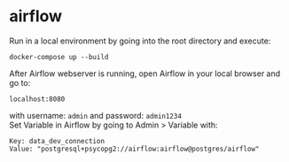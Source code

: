 # airflow
Run in a local environment by going into the root directory and execute:
```console
docker-compose up --build
```
After Airflow webserver is running, open Airflow in your local browser and go to:
```
localhost:8080
```
with username: `admin`
and password: `admin1234`  
Set Variable in Airflow by going to Admin > Variable with:  
```
Key: data_dev_connection
Value: "postgresql+psycopg2://airflow:airflow@postgres/airflow"
```
